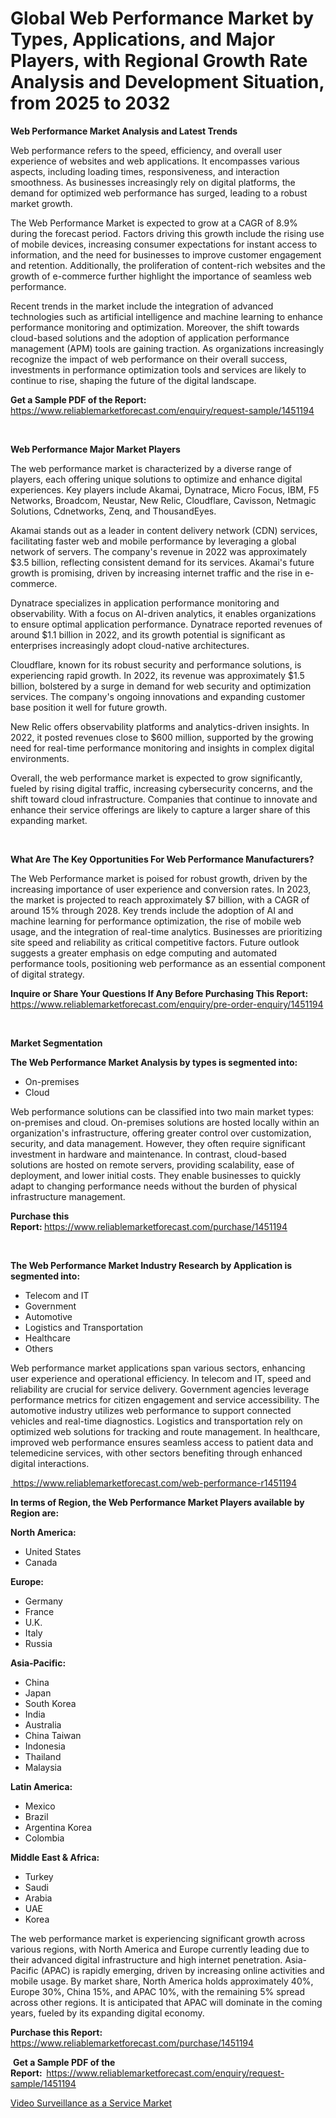 <p><h1>Global Web Performance Market by Types, Applications, and Major Players, with Regional Growth Rate Analysis and Development Situation, from 2025 to 2032</h1></p><p><strong>Web Performance Market Analysis and Latest Trends</strong></p>
<p><p>Web performance refers to the speed, efficiency, and overall user experience of websites and web applications. It encompasses various aspects, including loading times, responsiveness, and interaction smoothness. As businesses increasingly rely on digital platforms, the demand for optimized web performance has surged, leading to a robust market growth.</p><p>The Web Performance Market is expected to grow at a CAGR of 8.9% during the forecast period. Factors driving this growth include the rising use of mobile devices, increasing consumer expectations for instant access to information, and the need for businesses to improve customer engagement and retention. Additionally, the proliferation of content-rich websites and the growth of e-commerce further highlight the importance of seamless web performance.</p><p>Recent trends in the market include the integration of advanced technologies such as artificial intelligence and machine learning to enhance performance monitoring and optimization. Moreover, the shift towards cloud-based solutions and the adoption of application performance management (APM) tools are gaining traction. As organizations increasingly recognize the impact of web performance on their overall success, investments in performance optimization tools and services are likely to continue to rise, shaping the future of the digital landscape.</p></p>
<p><strong>Get a Sample PDF of the Report:&nbsp;</strong> <a href="https://www.reliablemarketforecast.com/enquiry/request-sample/1451194?utm_campaign=2633&utm_medium=2&utm_source=Github&utm_content=ia&utm_term=09032025&utm_id=web-performance">https://www.reliablemarketforecast.com/enquiry/request-sample/1451194</a></p>
<p>&nbsp;</p>
<p><strong>Web Performance Major Market Players</strong></p>
<p><p>The web performance market is characterized by a diverse range of players, each offering unique solutions to optimize and enhance digital experiences. Key players include Akamai, Dynatrace, Micro Focus, IBM, F5 Networks, Broadcom, Neustar, New Relic, Cloudflare, Cavisson, Netmagic Solutions, Cdnetworks, Zenq, and ThousandEyes.</p><p>Akamai stands out as a leader in content delivery network (CDN) services, facilitating faster web and mobile performance by leveraging a global network of servers. The company's revenue in 2022 was approximately $3.5 billion, reflecting consistent demand for its services. Akamai's future growth is promising, driven by increasing internet traffic and the rise in e-commerce.</p><p>Dynatrace specializes in application performance monitoring and observability. With a focus on AI-driven analytics, it enables organizations to ensure optimal application performance. Dynatrace reported revenues of around $1.1 billion in 2022, and its growth potential is significant as enterprises increasingly adopt cloud-native architectures.</p><p>Cloudflare, known for its robust security and performance solutions, is experiencing rapid growth. In 2022, its revenue was approximately $1.5 billion, bolstered by a surge in demand for web security and optimization services. The company's ongoing innovations and expanding customer base position it well for future growth.</p><p>New Relic offers observability platforms and analytics-driven insights. In 2022, it posted revenues close to $600 million, supported by the growing need for real-time performance monitoring and insights in complex digital environments.</p><p>Overall, the web performance market is expected to grow significantly, fueled by rising digital traffic, increasing cybersecurity concerns, and the shift toward cloud infrastructure. Companies that continue to innovate and enhance their service offerings are likely to capture a larger share of this expanding market.</p></p>
<p>&nbsp;</p>
<p><strong>What Are The Key Opportunities For Web Performance Manufacturers?</strong></p>
<p><p>The Web Performance market is poised for robust growth, driven by the increasing importance of user experience and conversion rates. In 2023, the market is projected to reach approximately $7 billion, with a CAGR of around 15% through 2028. Key trends include the adoption of AI and machine learning for performance optimization, the rise of mobile web usage, and the integration of real-time analytics. Businesses are prioritizing site speed and reliability as critical competitive factors. Future outlook suggests a greater emphasis on edge computing and automated performance tools, positioning web performance as an essential component of digital strategy.</p></p>
<p><strong>Inquire or Share Your Questions If Any Before Purchasing This Report:</strong> <a href="https://www.reliablemarketforecast.com/enquiry/pre-order-enquiry/1451194?utm_campaign=2633&utm_medium=2&utm_source=Github&utm_content=ia&utm_term=09032025&utm_id=web-performance">https://www.reliablemarketforecast.com/enquiry/pre-order-enquiry/1451194</a></p>
<p>&nbsp;</p>
<p><strong>Market Segmentation</strong></p>
<p><strong>The Web Performance Market Analysis by types is segmented into:</strong></p>
<p><ul><li>On-premises</li><li>Cloud</li></ul></p>
<p><p>Web performance solutions can be classified into two main market types: on-premises and cloud. On-premises solutions are hosted locally within an organization's infrastructure, offering greater control over customization, security, and data management. However, they often require significant investment in hardware and maintenance. In contrast, cloud-based solutions are hosted on remote servers, providing scalability, ease of deployment, and lower initial costs. They enable businesses to quickly adapt to changing performance needs without the burden of physical infrastructure management.</p></p>
<p><strong>Purchase this Report:&nbsp;</strong><a href="https://www.reliablemarketforecast.com/purchase/1451194?utm_campaign=2633&utm_medium=2&utm_source=Github&utm_content=ia&utm_term=09032025&utm_id=web-performance">https://www.reliablemarketforecast.com/purchase/1451194</a></p>
<p>&nbsp;</p>
<p><strong>The Web Performance Market Industry Research by Application is segmented into:</strong></p>
<p><ul><li>Telecom and IT</li><li>Government</li><li>Automotive</li><li>Logistics and Transportation</li><li>Healthcare</li><li>Others</li></ul></p>
<p><p>Web performance market applications span various sectors, enhancing user experience and operational efficiency. In telecom and IT, speed and reliability are crucial for service delivery. Government agencies leverage performance metrics for citizen engagement and service accessibility. The automotive industry utilizes web performance to support connected vehicles and real-time diagnostics. Logistics and transportation rely on optimized web solutions for tracking and route management. In healthcare, improved web performance ensures seamless access to patient data and telemedicine services, with other sectors benefiting through enhanced digital interactions.</p></p>
<p><a href="https://www.reliablemarketforecast.com/web-performance-r1451194?utm_campaign=2633&utm_medium=2&utm_source=Github&utm_content=ia&utm_term=09032025&utm_id=web-performance">&nbsp;https://www.reliablemarketforecast.com/web-performance-r1451194</a></p>
<p><strong>In terms of Region, the Web Performance Market Players available by Region are:</strong></p>
<p>
    <p> <strong> North America: </strong>
        <ul>
            <li>United States</li>
            <li>Canada</li>
        </ul>
        </p> 
    <p> <strong> Europe: </strong>
        <ul>
            <li>Germany</li>
            <li>France</li>
            <li>U.K.</li>
            <li>Italy</li>
            <li>Russia</li>
        </ul>
        </p> 
    <p> <strong> Asia-Pacific: </strong>
        <ul>
            <li>China</li>
            <li>Japan</li>
            <li>South Korea</li>
            <li>India</li>
            <li>Australia</li>
            <li>China Taiwan</li>
            <li>Indonesia</li>
            <li>Thailand</li>
            <li>Malaysia</li>
        </ul>
        </p> 
    <p> <strong> Latin America: </strong>
        <ul>
            <li>Mexico</li>
            <li>Brazil</li>
            <li>Argentina Korea</li>
            <li>Colombia</li>
        </ul>
        </p> 
    <p> <strong> Middle East & Africa: </strong>
        <ul>
            <li>Turkey</li>
            <li>Saudi</li>
            <li>Arabia</li>
            <li>UAE</li>
            <li>Korea</li>
        </ul>
    </p>
    </p>
<p><p>The web performance market is experiencing significant growth across various regions, with North America and Europe currently leading due to their advanced digital infrastructure and high internet penetration. Asia-Pacific (APAC) is rapidly emerging, driven by increasing online activities and mobile usage. By market share, North America holds approximately 40%, Europe 30%, China 15%, and APAC 10%, with the remaining 5% spread across other regions. It is anticipated that APAC will dominate in the coming years, fueled by its expanding digital economy.</p></p>
<p><strong>Purchase this Report: </strong><a href="https://www.reliablemarketforecast.com/purchase/1451194?utm_campaign=2633&utm_medium=2&utm_source=Github&utm_content=ia&utm_term=09032025&utm_id=web-performance">https://www.reliablemarketforecast.com/purchase/1451194</a></p>
<p>&nbsp;<strong>Get a Sample PDF of the Report:&nbsp;&nbsp;</strong><a href="https://www.reliablemarketforecast.com/enquiry/request-sample/1451194?utm_campaign=2633&utm_medium=2&utm_source=Github&utm_content=ia&utm_term=09032025&utm_id=web-performance">https://www.reliablemarketforecast.com/enquiry/request-sample/1451194</a></p>
<p><strong></strong></p>
<p><p><a href="https://github.com/osbornrdaflalo/Market-Research-Report-List-1/blob/main/video-surveillance-as-a-service-market.md?utm_campaign=2633&utm_medium=2&utm_source=Github&utm_content=ia&utm_term=09032025&utm_id=web-performance">Video Surveillance as a Service Market</a></p></p>